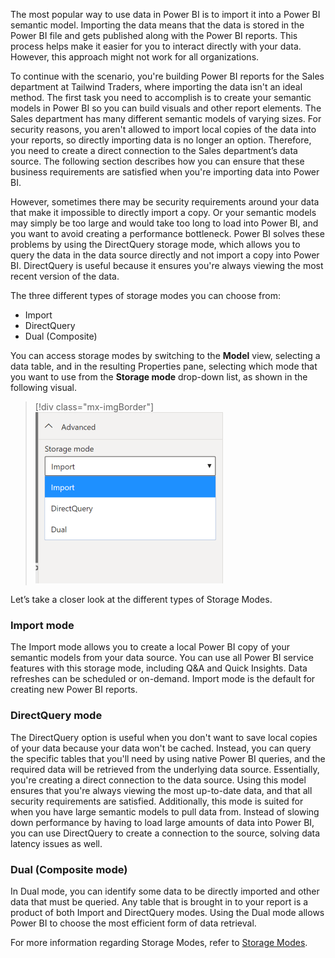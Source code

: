
The most popular way to use data in Power BI is to import it into a Power BI semantic model. Importing the data means that the data is stored in the Power BI file and gets published along with the Power BI reports. This process helps make it easier for you to interact directly with your data. However, this approach might not work for all organizations.

To continue with the scenario, you're building Power BI reports for the Sales department at Tailwind Traders, where importing the data isn't an ideal method. The first task you need to accomplish is to create your semantic models in Power BI so you can build visuals and other report elements. The Sales department has many different semantic models of varying sizes. For security reasons, you aren't allowed to import local copies of the data into your reports, so directly importing data is no longer an option. Therefore, you need to create a direct connection to the Sales department’s data source. The following section describes how you can ensure that these business requirements are satisfied when you're importing data into Power BI.

However, sometimes there may be security requirements around your data that make it impossible to directly import a copy. Or your semantic models may simply be too large and would take too long to load into Power BI, and you want to avoid creating a performance bottleneck. Power BI solves these problems by using the DirectQuery storage mode, which allows you to query the data in the data source directly and not import a copy into Power BI. DirectQuery is useful because it ensures you're always viewing the most recent version of the data.

The three different types of storage modes you can choose from:

- Import
- DirectQuery
- Dual (Composite)

You can access storage modes by switching to the **Model** view, selecting a data table, and in the resulting Properties pane, selecting which mode that you want to use from the **Storage mode** drop-down list, as shown in the following visual.

> [!div class="mx-imgBorder"]
> [![Screenshot of the expanded storage mode list.](../media/6-storage-mode-ssm.png)](../media/6-storage-mode-ssm.png#lightbox)

Let’s take a closer look at the different types of Storage Modes.

### Import mode

The Import mode allows you to create a local Power BI copy of your semantic models from your data source. You can use all Power BI service features with this storage mode, including Q&A and Quick Insights. Data refreshes can be scheduled or on-demand. Import mode is the default for creating new Power BI reports.

### DirectQuery mode

The DirectQuery option is useful when you don't want to save local copies of your data because your data won't be cached. Instead, you can query the specific tables that you'll need by using native Power BI queries, and the required data will be retrieved from the underlying data source. Essentially, you're creating a direct connection to the data source. Using this model ensures that you're always viewing the most up-to-date data, and that all security requirements are satisfied. Additionally, this mode is suited for when you have large semantic models to pull data from. Instead of slowing down performance by having to load large amounts of data into Power BI, you can use DirectQuery to create a connection to the source, solving data latency issues as well.

### Dual (Composite mode)

In Dual mode, you can identify some data to be directly imported and other data that must be queried. Any table that is brought in to your report is a product of both Import and DirectQuery modes. Using the Dual mode allows Power BI to choose the most efficient form of data retrieval.

For more information regarding Storage Modes, refer to [Storage Modes](/power-bi/transform-model/desktop-storage-mode/?azure-portal=true).
